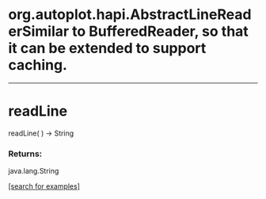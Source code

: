 # org.autoplot.hapi.AbstractLineReaderSimilar to BufferedReader, so that it can be extended to support caching.
***
<a name="readLine"></a>
# readLine
readLine(  ) &rarr; String



### Returns:
java.lang.String


<a href="https://github.com/autoplot/dev/search?q=readLine&unscoped_q=readLine">[search for examples]</a>


